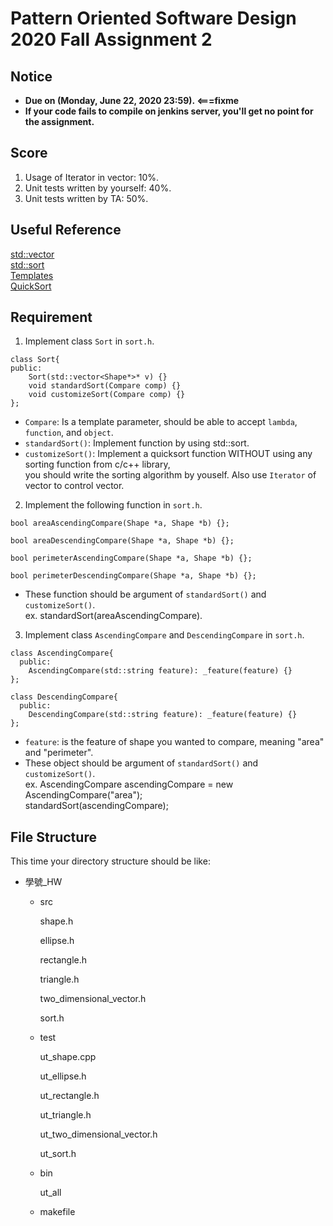 # **Pattern Oriented Software Design 2020 Fall Assignment 2**  

## **Notice**  
* **Due on (Monday, June 22, 2020 23:59). <===fixme**  
* **If your code fails to compile on jenkins server, you'll get no point for the assignment.**  

## **Score**
1. Usage of Iterator in vector: 10%.
2. Unit tests written by yourself: 40%.
3. Unit tests written by TA: 50%.

## **Useful Reference**
[std::vector](http://www.cplusplus.com/reference/vector/vector/)  
[std::sort](http://www.cplusplus.com/reference/algorithm/sort/)  
[Templates](http://www.cplusplus.com/doc/oldtutorial/templates/)  
[QuickSort](https://en.wikipedia.org/wiki/Quicksort)  

## **Requirement**  
1. Implement class `Sort` in `sort.h`.  
```
class Sort{
public:
    Sort(std::vector<Shape*>* v) {}
    void standardSort(Compare comp) {}
    void customizeSort(Compare comp) {}
};
```
* `Compare`: Is a template parameter, should be able to accept `lambda`, `function`, and `object`.  
* `standardSort()`: Implement function by using std::sort.  
* `customizeSort()`: Implement a quicksort function WITHOUT using any sorting function from c/c++ library,  
   you should write the sorting algorithm by youself. Also use `Iterator` of vector to control vector.   

2. Implement the following function in `sort.h`.  

```
bool areaAscendingCompare(Shape *a, Shape *b) {};

bool areaDescendingCompare(Shape *a, Shape *b) {};

bool perimeterAscendingCompare(Shape *a, Shape *b) {};

bool perimeterDescendingCompare(Shape *a, Shape *b) {};

```
* These function should be argument of `standardSort()` and `customizeSort()`.  
  ex. standardSort(areaAscendingCompare).   


3. Implement class `AscendingCompare` and `DescendingCompare` in `sort.h`.
```
class AscendingCompare{
  public:
    AscendingCompare(std::string feature): _feature(feature) {}
};

class DescendingCompare{
  public:
    DescendingCompare(std::string feature): _feature(feature) {}
};
```
* `feature`: is the feature of shape you wanted to compare, meaning "area" and "perimeter".  
* These object should be argument of `standardSort()` and `customizeSort()`.  
  ex. AscendingCompare ascendingCompare = new AscendingCompare("area");  
  standardSort(ascendingCompare);  

## **File Structure**
This time your directory structure should be like:
 - 學號_HW
    - src

      shape.h

      ellipse.h

      rectangle.h
      
      triangle.h
            
      two_dimensional_vector.h
      
      sort.h

    - test

      ut_shape.cpp
      
      ut_ellipse.h

      ut_rectangle.h
      
      ut_triangle.h
      
      ut_two_dimensional_vector.h
      
      ut_sort.h

    - bin

      ut_all

    - makefile